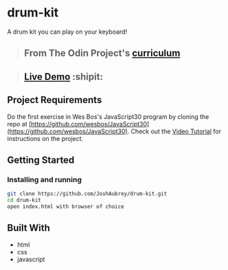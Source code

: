 # drum-kit

A drum kit you can play on your keyboard!

> ## From The Odin Project's [curriculum](https://www.theodinproject.com/paths/foundations/courses/foundations/lessons/dom-manipulation)

> ## [Live Demo](https://joshaubrey.github.io/drum-kit/) :shipit:

## Project Requirements

Do the first exercise in Wes Bos's JavaScript30 program by cloning the repo at [https://github.com/wesbos/JavaScript30](https://github.com/wesbos/JavaScript30). Check out the [Video Tutorial](https://www.youtube.com/watch?v=VuN8qwZoego) for instructions on the project.

## Getting Started

### Installing and running

```bash
git clone https://github.com/JoshAubrey/drum-kit.git
cd drum-kit
open index.html with browser of choice
```

## Built With

* html 
* css
* javascript